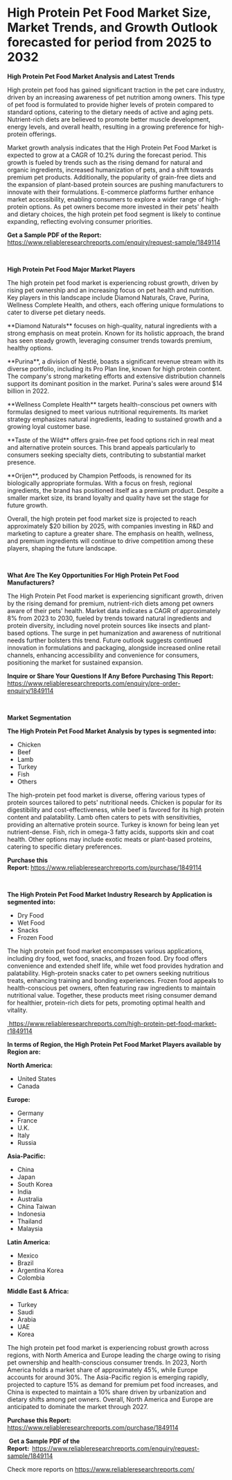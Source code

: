<p><h1>High Protein Pet Food Market Size, Market Trends, and Growth Outlook forecasted for period from 2025 to 2032</h1></p><p><strong>High Protein Pet Food Market Analysis and Latest Trends</strong></p>
<p><p>High protein pet food has gained significant traction in the pet care industry, driven by an increasing awareness of pet nutrition among owners. This type of pet food is formulated to provide higher levels of protein compared to standard options, catering to the dietary needs of active and aging pets. Nutrient-rich diets are believed to promote better muscle development, energy levels, and overall health, resulting in a growing preference for high-protein offerings.</p><p>Market growth analysis indicates that the High Protein Pet Food Market is expected to grow at a CAGR of 10.2% during the forecast period. This growth is fueled by trends such as the rising demand for natural and organic ingredients, increased humanization of pets, and a shift towards premium pet products. Additionally, the popularity of grain-free diets and the expansion of plant-based protein sources are pushing manufacturers to innovate with their formulations. E-commerce platforms further enhance market accessibility, enabling consumers to explore a wider range of high-protein options. As pet owners become more invested in their pets' health and dietary choices, the high protein pet food segment is likely to continue expanding, reflecting evolving consumer priorities.</p></p>
<p><strong>Get a Sample PDF of the Report:&nbsp;</strong> <a href="https://www.reliableresearchreports.com/enquiry/request-sample/1849114?utm_campaign=2657&utm_medium=2&utm_source=Github&utm_content=ia&utm_term=05042025&utm_id=high-protein-pet-food">https://www.reliableresearchreports.com/enquiry/request-sample/1849114</a></p>
<p>&nbsp;</p>
<p><strong>High Protein Pet Food Major Market Players</strong></p>
<p><p>The high protein pet food market is experiencing robust growth, driven by rising pet ownership and an increasing focus on pet health and nutrition. Key players in this landscape include Diamond Naturals, Crave, Purina, Wellness Complete Health, and others, each offering unique formulations to cater to diverse pet dietary needs.</p><p>**Diamond Naturals** focuses on high-quality, natural ingredients with a strong emphasis on meat protein. Known for its holistic approach, the brand has seen steady growth, leveraging consumer trends towards premium, healthy options. </p><p>**Purina**, a division of Nestlé, boasts a significant revenue stream with its diverse portfolio, including its Pro Plan line, known for high protein content. The company's strong marketing efforts and extensive distribution channels support its dominant position in the market. Purina's sales were around $14 billion in 2022.</p><p>**Wellness Complete Health** targets health-conscious pet owners with formulas designed to meet various nutritional requirements. Its market strategy emphasizes natural ingredients, leading to sustained growth and a growing loyal customer base.</p><p>**Taste of the Wild** offers grain-free pet food options rich in real meat and alternative protein sources. This brand appeals particularly to consumers seeking specialty diets, contributing to substantial market presence.</p><p>**Orijen**, produced by Champion Petfoods, is renowned for its biologically appropriate formulas. With a focus on fresh, regional ingredients, the brand has positioned itself as a premium product. Despite a smaller market size, its brand loyalty and quality have set the stage for future growth.</p><p>Overall, the high protein pet food market size is projected to reach approximately $20 billion by 2025, with companies investing in R&D and marketing to capture a greater share. The emphasis on health, wellness, and premium ingredients will continue to drive competition among these players, shaping the future landscape.</p></p>
<p>&nbsp;</p>
<p><strong>What Are The Key Opportunities For High Protein Pet Food Manufacturers?</strong></p>
<p><p>The High Protein Pet Food market is experiencing significant growth, driven by the rising demand for premium, nutrient-rich diets among pet owners aware of their pets' health. Market data indicates a CAGR of approximately 8% from 2023 to 2030, fueled by trends toward natural ingredients and protein diversity, including novel protein sources like insects and plant-based options. The surge in pet humanization and awareness of nutritional needs further bolsters this trend. Future outlook suggests continued innovation in formulations and packaging, alongside increased online retail channels, enhancing accessibility and convenience for consumers, positioning the market for sustained expansion.</p></p>
<p><strong>Inquire or Share Your Questions If Any Before Purchasing This Report:</strong> <a href="https://www.reliableresearchreports.com/enquiry/pre-order-enquiry/1849114?utm_campaign=2657&utm_medium=2&utm_source=Github&utm_content=ia&utm_term=05042025&utm_id=high-protein-pet-food">https://www.reliableresearchreports.com/enquiry/pre-order-enquiry/1849114</a></p>
<p>&nbsp;</p>
<p><strong>Market Segmentation</strong></p>
<p><strong>The High Protein Pet Food Market Analysis by types is segmented into:</strong></p>
<p><ul><li>Chicken</li><li>Beef</li><li>Lamb</li><li>Turkey</li><li>Fish</li><li>Others</li></ul></p>
<p><p>The high-protein pet food market is diverse, offering various types of protein sources tailored to pets' nutritional needs. Chicken is popular for its digestibility and cost-effectiveness, while beef is favored for its high protein content and palatability. Lamb often caters to pets with sensitivities, providing an alternative protein source. Turkey is known for being lean yet nutrient-dense. Fish, rich in omega-3 fatty acids, supports skin and coat health. Other options may include exotic meats or plant-based proteins, catering to specific dietary preferences.</p></p>
<p><strong>Purchase this Report:&nbsp;</strong><a href="https://www.reliableresearchreports.com/purchase/1849114?utm_campaign=2657&utm_medium=2&utm_source=Github&utm_content=ia&utm_term=05042025&utm_id=high-protein-pet-food">https://www.reliableresearchreports.com/purchase/1849114</a></p>
<p>&nbsp;</p>
<p><strong>The High Protein Pet Food Market Industry Research by Application is segmented into:</strong></p>
<p><ul><li>Dry Food</li><li>Wet Food</li><li>Snacks</li><li>Frozen Food</li></ul></p>
<p><p>The high protein pet food market encompasses various applications, including dry food, wet food, snacks, and frozen food. Dry food offers convenience and extended shelf life, while wet food provides hydration and palatability. High-protein snacks cater to pet owners seeking nutritious treats, enhancing training and bonding experiences. Frozen food appeals to health-conscious pet owners, often featuring raw ingredients to maintain nutritional value. Together, these products meet rising consumer demand for healthier, protein-rich diets for pets, promoting optimal health and vitality.</p></p>
<p><a href="https://www.reliableresearchreports.com/high-protein-pet-food-market-r1849114?utm_campaign=2657&utm_medium=2&utm_source=Github&utm_content=ia&utm_term=05042025&utm_id=high-protein-pet-food">&nbsp;https://www.reliableresearchreports.com/high-protein-pet-food-market-r1849114</a></p>
<p><strong>In terms of Region, the High Protein Pet Food Market Players available by Region are:</strong></p>
<p>
    <p> <strong> North America: </strong>
        <ul>
            <li>United States</li>
            <li>Canada</li>
        </ul>
        </p> 
    <p> <strong> Europe: </strong>
        <ul>
            <li>Germany</li>
            <li>France</li>
            <li>U.K.</li>
            <li>Italy</li>
            <li>Russia</li>
        </ul>
        </p> 
    <p> <strong> Asia-Pacific: </strong>
        <ul>
            <li>China</li>
            <li>Japan</li>
            <li>South Korea</li>
            <li>India</li>
            <li>Australia</li>
            <li>China Taiwan</li>
            <li>Indonesia</li>
            <li>Thailand</li>
            <li>Malaysia</li>
        </ul>
        </p> 
    <p> <strong> Latin America: </strong>
        <ul>
            <li>Mexico</li>
            <li>Brazil</li>
            <li>Argentina Korea</li>
            <li>Colombia</li>
        </ul>
        </p> 
    <p> <strong> Middle East & Africa: </strong>
        <ul>
            <li>Turkey</li>
            <li>Saudi</li>
            <li>Arabia</li>
            <li>UAE</li>
            <li>Korea</li>
        </ul>
    </p>
    </p>
<p><p>The high protein pet food market is experiencing robust growth across regions, with North America and Europe leading the charge owing to rising pet ownership and health-conscious consumer trends. In 2023, North America holds a market share of approximately 45%, while Europe accounts for around 30%. The Asia-Pacific region is emerging rapidly, projected to capture 15% as demand for premium pet food increases, and China is expected to maintain a 10% share driven by urbanization and dietary shifts among pet owners. Overall, North America and Europe are anticipated to dominate the market through 2027.</p></p>
<p><strong>Purchase this Report: </strong><a href="https://www.reliableresearchreports.com/purchase/1849114?utm_campaign=2657&utm_medium=2&utm_source=Github&utm_content=ia&utm_term=05042025&utm_id=high-protein-pet-food">https://www.reliableresearchreports.com/purchase/1849114</a></p>
<p>&nbsp;<strong>Get a Sample PDF of the Report:&nbsp;&nbsp;</strong><a href="https://www.reliableresearchreports.com/enquiry/request-sample/1849114?utm_campaign=2657&utm_medium=2&utm_source=Github&utm_content=ia&utm_term=05042025&utm_id=high-protein-pet-food">https://www.reliableresearchreports.com/enquiry/request-sample/1849114</a></p>
<p><strong></strong></p>
<p>Check more reports on <a href="https://www.reliableresearchreports.com/?utm_campaign=2657&utm_medium=2&utm_source=Github&utm_content=ia&utm_term=05042025&utm_id=high-protein-pet-food">https://www.reliableresearchreports.com/</a></p>